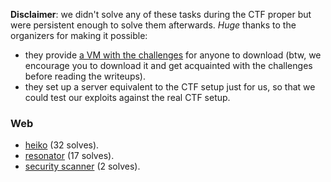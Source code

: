 **Disclaimer**: we didn't solve any of these tasks during the CTF proper but were persistent enough to solve them afterwards. *Huge* thanks to the organizers for making it possible:
  * they provide [a VM with the challenges](https://ctf.link/) for anyone to download (btw, we encourage you to download it and get acquainted with the challenges before reading the writeups).
  * they set up a server equivalent to the CTF setup just for us, so that we could test our exploits against the real CTF setup.

### Web

* [heiko](/hxp-2020/heiko) (32 solves).
* [resonator](/hxp-2020/resonator) (17 solves).
* [security scanner](/hxp-2020/security%20scanner) (2 solves).
